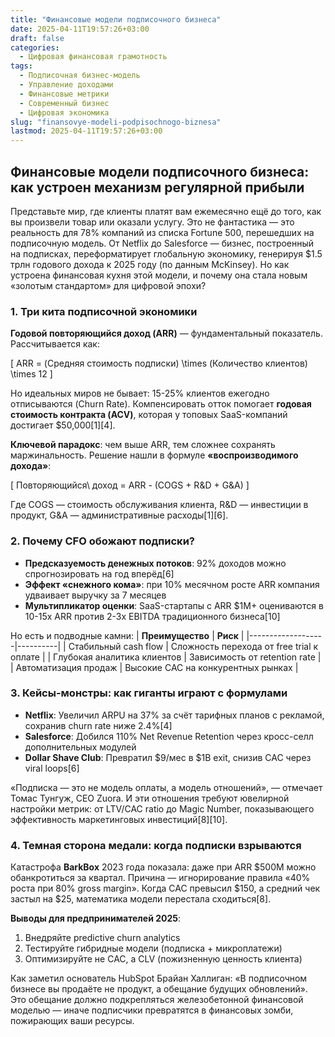 ```yaml
---
title: "Финансовые модели подписочного бизнеса"
date: 2025-04-11T19:57:26+03:00
draft: false
categories:
  - Цифровая финансовая грамотность
tags:
  - Подписочная бизнес-модель
  - Управление доходами
  - Финансовые метрики
  - Современный бизнес
  - Цифровая экономика
slug: "finansovye-modeli-podpisochnogo-biznesa"
lastmod: 2025-04-11T19:57:26+03:00
---
```


## Финансовые модели подписочного бизнеса: как устроен механизм регулярной прибыли

Представьте мир, где клиенты платят вам ежемесячно ещё до того, как вы произвели товар или оказали услугу. Это не фантастика — это реальность для 78% компаний из списка Fortune 500, перешедших на подписочную модель. От Netflix до Salesforce — бизнес, построенный на подписках, переформатирует глобальную экономику, генерируя $1.5 трлн годового дохода к 2025 году (по данным McKinsey). Но как устроена финансовая кухня этой модели, и почему она стала новым «золотым стандартом» для цифровой эпохи?

### 1. Три кита подписочной экономики
**Годовой повторяющийся доход (ARR)** — фундаментальный показатель. Рассчитывается как:

\[ ARR = (Средняя стоимость подписки) \times (Количество клиентов) \times 12 \]

Но идеальных миров не бывает: 15-25% клиентов ежегодно отписываются (Churn Rate). Компенсировать отток помогает **годовая стоимость контракта (ACV)**, которая у топовых SaaS-компаний достигает $50,000[1][4].

**Ключевой парадокс**: чем выше ARR, тем сложнее сохранять маржинальность. Решение нашли в формуле **«воспроизводимого дохода»**: 

\[ Повторяющийся\ доход = ARR - (COGS + R&D + G&A) \]

Где COGS — стоимость обслуживания клиента, R&D — инвестиции в продукт, G&A — административные расходы[1][6].

### 2. Почему CFO обожают подписки?
- **Предсказуемость денежных потоков**: 92% доходов можно спрогнозировать на год вперёд[6]
- **Эффект «снежного кома»**: при 10% месячном росте ARR компания удваивает выручку за 7 месяцев
- **Мультипликатор оценки**: SaaS-стартапы с ARR $1M+ оцениваются в 10-15x ARR против 2-3x EBITDA традиционного бизнеса[10]

Но есть и подводные камни:
| **Преимущество** | **Риск** |
|-------------------|----------|
| Стабильный cash flow | Сложность перехода от free trial к оплате |
| Глубокая аналитика клиентов | Зависимость от retention rate |
| Автоматизация продаж | Высокие CAC на конкурентных рынках |

### 3. Кейсы-монстры: как гиганты играют с формулами
- **Netflix**: Увеличил ARPU на 37% за счёт тарифных планов с рекламой, сохранив churn rate ниже 2.4%[4]
- **Salesforce**: Добился 110% Net Revenue Retention через кросс-селл дополнительных модулей
- **Dollar Shave Club**: Превратил $9/мес в $1B exit, снизив CAC через viral loops[6]

«Подписка — это не модель оплаты, а модель отношений», — отмечает Томас Тунгуж, CEO Zuora. И эти отношения требуют ювелирной настройки метрик: от LTV/CAC ratio до Magic Number, показывающего эффективность маркетинговых инвестиций[8][10].

### 4. Темная сторона медали: когда подписки взрываются
Катастрофа **BarkBox** 2023 года показала: даже при ARR $500M можно обанкротиться за квартал. Причина — игнорирование правила «40% роста при 80% gross margin». Когда CAC превысил $150, а средний чек застыл на $25, математика модели перестала сходиться[8].

**Выводы для предпринимателей 2025**:
1. Внедряйте predictive churn analytics
2. Тестируйте гибридные модели (подписка + микроплатежи)
3. Оптимизируйте не CAC, а CLV (пожизненную ценность клиента)

Как заметил основатель HubSpot Брайан Халлиган: «В подписочном бизнесе вы продаёте не продукт, а обещание будущих обновлений». Это обещание должно подкрепляться железобетонной финансовой моделью — иначе подписчики превратятся в финансовых зомби, пожирающих ваши ресурсы.
